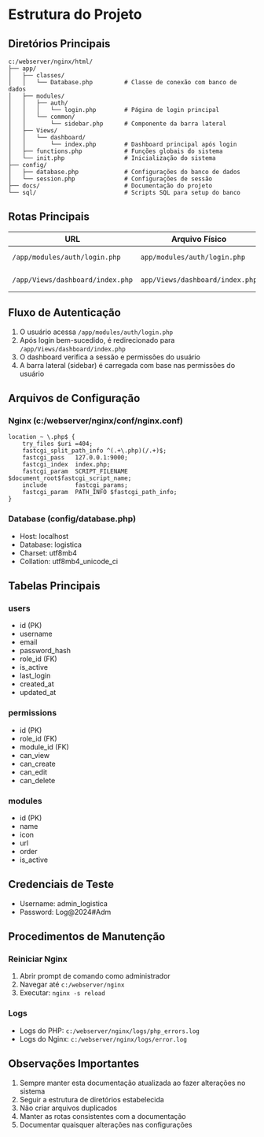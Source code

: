 # Estrutura do Projeto

## Diretórios Principais
```
c:/webserver/nginx/html/
├── app/
│   ├── classes/
│   │   └── Database.php         # Classe de conexão com banco de dados
│   ├── modules/
│   │   ├── auth/
│   │   │   └── login.php        # Página de login principal
│   │   └── common/
│   │       └── sidebar.php      # Componente da barra lateral
│   ├── Views/
│   │   └── dashboard/
│   │       └── index.php        # Dashboard principal após login
│   ├── functions.php            # Funções globais do sistema
│   └── init.php                 # Inicialização do sistema
├── config/
│   ├── database.php             # Configurações do banco de dados
│   └── session.php              # Configurações de sessão
├── docs/                        # Documentação do projeto
└── sql/                         # Scripts SQL para setup do banco
```

## Rotas Principais

| URL | Arquivo Físico | Descrição |
|-----|---------------|------------|
| `/app/modules/auth/login.php` | `app/modules/auth/login.php` | Página de login |
| `/app/Views/dashboard/index.php` | `app/Views/dashboard/index.php` | Dashboard principal |

## Fluxo de Autenticação

1. O usuário acessa `/app/modules/auth/login.php`
2. Após login bem-sucedido, é redirecionado para `/app/Views/dashboard/index.php`
3. O dashboard verifica a sessão e permissões do usuário
4. A barra lateral (sidebar) é carregada com base nas permissões do usuário

## Arquivos de Configuração

### Nginx (c:/webserver/nginx/conf/nginx.conf)
```nginx
location ~ \.php$ {
    try_files $uri =404;
    fastcgi_split_path_info ^(.+\.php)(/.+)$;
    fastcgi_pass   127.0.0.1:9000;
    fastcgi_index  index.php;
    fastcgi_param  SCRIPT_FILENAME  $document_root$fastcgi_script_name;
    include        fastcgi_params;
    fastcgi_param  PATH_INFO $fastcgi_path_info;
}
```

### Database (config/database.php)
- Host: localhost
- Database: logistica
- Charset: utf8mb4
- Collation: utf8mb4_unicode_ci

## Tabelas Principais

### users
- id (PK)
- username
- email
- password_hash
- role_id (FK)
- is_active
- last_login
- created_at
- updated_at

### permissions
- id (PK)
- role_id (FK)
- module_id (FK)
- can_view
- can_create
- can_edit
- can_delete

### modules
- id (PK)
- name
- icon
- url
- order
- is_active

## Credenciais de Teste
- Username: admin_logistica
- Password: Log@2024#Adm

## Procedimentos de Manutenção

### Reiniciar Nginx
1. Abrir prompt de comando como administrador
2. Navegar até `c:/webserver/nginx`
3. Executar: `nginx -s reload`

### Logs
- Logs do PHP: `c:/webserver/nginx/logs/php_errors.log`
- Logs do Nginx: `c:/webserver/nginx/logs/error.log`

## Observações Importantes
1. Sempre manter esta documentação atualizada ao fazer alterações no sistema
2. Seguir a estrutura de diretórios estabelecida
3. Não criar arquivos duplicados
4. Manter as rotas consistentes com a documentação
5. Documentar quaisquer alterações nas configurações
